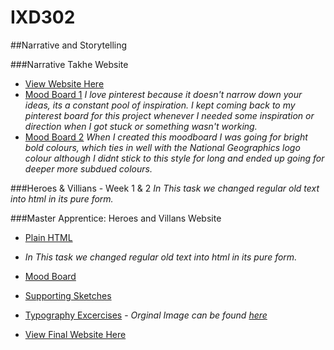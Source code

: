 # IXD302

##Narrative and Storytelling

###Narrative Takhe Website
- [View Website Here](https://amygrahamie.github.io/Bird-Project/index.html)
- [Mood Board 1](https://uk.pinterest.com/grahamie/bird-project/)
*I love pinterest because it doesn't narrow down your ideas, its a constant pool of inspiration. I kept coming back to my pinterest board for this project whenever I needed some inspiration or direction when I got stuck or something wasn't working.*
- [Mood Board 2](https://amygrahamie.github.io/IXD302/images/moodboard.jpg)
*When I created this moodboard I was going for bright bold colours, which ties in well with the National Geographics logo colour although I didnt stick to this style for long and ended up going for deeper more subdued colours.*

###Heroes & Villians - Week 1 & 2
*In This task we changed regular old text into html in its pure form.*

###Master Apprentice: Heroes and Villans Website

- [Plain HTML](https://amygrahamie.github.io/IXD302/Sherlock-Holmes/heroes-and-villains.html)
 - *In This task we changed regular old text into html in its pure form.*

- [Mood Board](https://uk.pinterest.com/grahamie/sherlock-holmes-uni/)

- [Supporting Sketches]()

- [Typography Excercises](https://amygrahamie.github.io/IXD302/Sherlock-Holmes/typography.html) - *Orginal Image can be found [here](https://amygrahamie.github.io/IXD302/Sherlock-Holmes/images/typographyex.jpeg)* 

- [View Final Website Here](https://amygrahamie.github.io/IXD302/Sherlock-Holmes/index.html)
